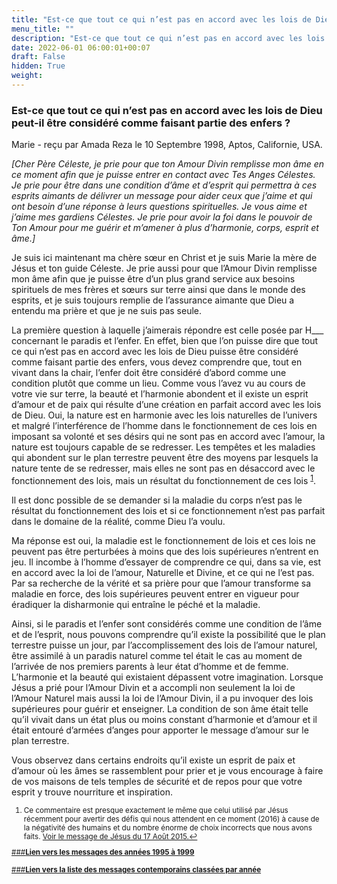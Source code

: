 ```yaml
---
title: "Est-ce que tout ce qui n’est pas en accord avec les lois de Dieu peut-il être considéré comme faisant partie des enfers ?"
menu_title: ""
description: "Est-ce que tout ce qui n’est pas en accord avec les lois de Dieu peut-il être considéré comme faisant partie des enfers ?"
date: 2022-06-01 06:00:01+00:07
draft: False
hidden: True
weight:
---
```

### Est-ce que tout ce qui n’est pas en accord avec les lois de Dieu peut-il être considéré comme faisant partie des enfers ?

Marie - reçu par Amada Reza le 10 Septembre 1998, Aptos, Californie, USA.

*[Cher Père Céleste, je prie pour que ton Amour Divin remplisse mon âme en ce moment afin que je puisse entrer en contact avec Tes Anges Célestes. Je prie pour être dans une condition d’âme et d’esprit qui permettra à ces esprits aimants de délivrer un message pour aider ceux que j’aime et qui ont besoin d’une réponse à leurs questions spirituelles. Je vous aime et j’aime mes gardiens Célestes. Je prie pour avoir la foi dans le pouvoir de Ton Amour pour me guérir et m’amener à plus d’harmonie, corps, esprit et âme.]*

Je suis ici maintenant ma chère sœur en Christ et je suis Marie la mère de Jésus et ton guide Céleste. Je prie aussi pour que l’Amour Divin remplisse mon âme afin que je puisse être d’un plus grand service aux besoins spirituels de mes frères et sœurs sur terre ainsi que dans le monde des esprits, et je suis toujours remplie de l’assurance aimante que Dieu a entendu ma prière et que je ne suis pas seule.

La première question à laquelle j’aimerais répondre est celle posée par H___ concernant le paradis et l’enfer. En effet, bien que l’on puisse dire que tout ce qui n’est pas en accord avec les lois de Dieu puisse être considéré comme faisant partie des enfers, vous devez comprendre que, tout en vivant dans la chair, l’enfer doit être considéré d’abord comme une condition plutôt que comme un lieu. Comme vous l’avez vu au cours de votre vie sur terre, la beauté et l’harmonie abondent et il existe un esprit d’amour et de paix qui résulte d’une création en parfait accord avec les lois de Dieu. Oui, la nature est en harmonie avec les lois naturelles de l’univers et malgré l’interférence de l’homme dans le fonctionnement de ces lois en imposant sa volonté et ses désirs qui ne sont pas en accord avec l’amour, la nature est toujours capable de se redresser. Les tempêtes et les maladies qui abondent sur le plan terrestre peuvent être des moyens par lesquels la nature tente de se redresser, mais elles ne sont pas en désaccord avec le fonctionnement des lois, mais un résultat du fonctionnement de ces lois <sup id="a1">[1](#f1)</sup>.

Il est donc possible de se demander si la maladie du corps n’est pas le résultat du fonctionnement des lois et si ce fonctionnement n’est pas parfait dans le domaine de la réalité, comme Dieu l’a voulu.

Ma réponse est oui, la maladie est le fonctionnement de lois et ces lois ne peuvent pas être perturbées à moins que des lois supérieures n’entrent en jeu. Il incombe à l’homme d’essayer de comprendre ce qui, dans sa vie, est en accord avec la loi de l’amour, Naturelle et Divine, et ce qui ne l’est pas. Par sa recherche de la vérité et sa prière pour que l’amour transforme sa maladie en force, des lois supérieures peuvent entrer en vigueur pour éradiquer la disharmonie qui entraîne le péché et la maladie.

Ainsi, si le paradis et l’enfer sont considérés comme une condition de l’âme et de l’esprit, nous pouvons comprendre qu’il existe la possibilité que le plan terrestre puisse un jour, par l’accomplissement des lois de l’amour naturel, être assimilé à un paradis naturel comme tel était le cas au moment de l’arrivée de nos premiers parents à leur état d’homme et de femme. L’harmonie et la beauté qui existaient dépassent votre imagination. Lorsque Jésus a prié pour l’Amour Divin et a accompli non seulement la loi de l’Amour Naturel mais aussi la loi de l’Amour Divin, il a pu invoquer des lois supérieures pour guérir et enseigner. La condition de son âme était telle qu’il vivait dans un état plus ou moins constant d’harmonie et d’amour et il était entouré d’armées d’anges pour apporter le message d’amour sur le plan terrestre.

Vous observez dans certains endroits qu’il existe un esprit de paix et d’amour où les âmes se rassemblent pour prier et je vous encourage à faire de vos maisons de tels temples de sécurité et de repos pour que votre esprit y trouve nourriture et inspiration.
<small>

1. <large id="f1"> Ce commentaire est presque exactement le même que celui utilisé par Jésus récemment pour avertir des défis qui nous attendent en ce moment (2016) à cause de la négativité des humains et du nombre énorme de choix incorrects que nous avons faits. [Voir le message de Jésus du 17 Août 2015.](/fr-contemporary-messages/fr-contemporary-messages-by-date-order/fr-contemporary-messages-2015/fr-2015-8-17-1-af-jesus/)[↩](#a1)

[###**Lien vers les messages des années 1995 à 1999**](/fr-contemporary-messages/fr-contemporary-messages-by-date-order/fr-contemporary-messages-1995-1999/)
<br>
<br>
[###**Lien vers la liste des messages contemporains classées par année**](/fr-contemporary-messages/fr-contemporary-messages-by-date-order/)